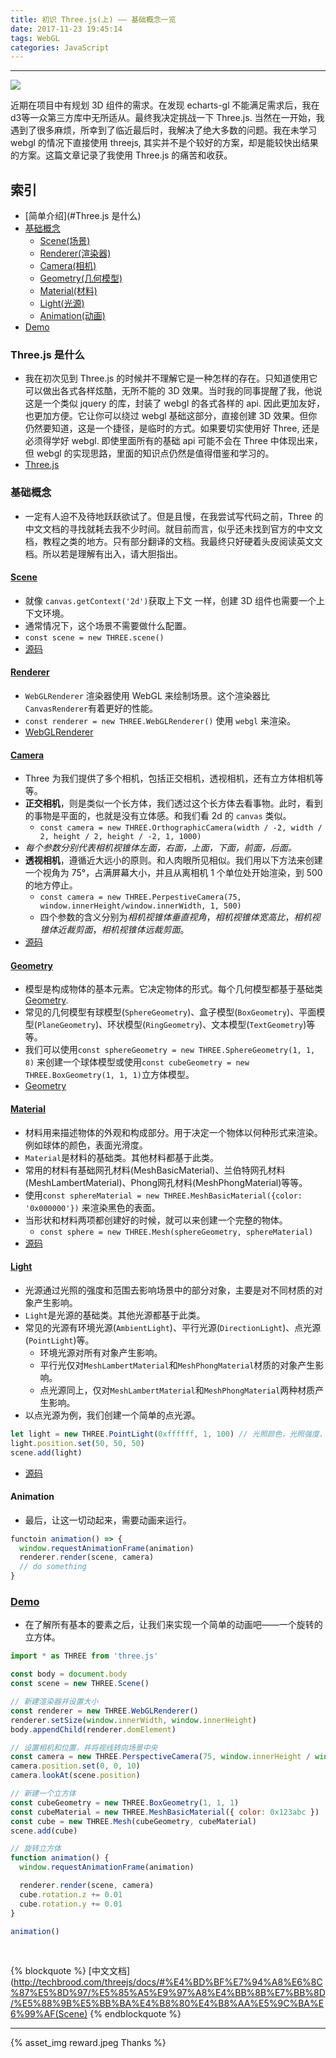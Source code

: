 ```yaml
---
title: 初识 Three.js(上) —— 基础概念一览
date: 2017-11-23 19:45:14
tags: WebGL
categories: JavaScript
---
```


<hr>

![](/jo.github.io/2017/11/23/the-usage-of-threejs/unphoto.jpg)

近期在项目中有规划 3D 组件的需求。在发现 echarts-gl 不能满足需求后，我在d3等一众第三方库中无所适从。最终我决定挑战一下 Three.js. 当然在一开始，我遇到了很多麻烦，所幸到了临近最后时，我解决了绝大多数的问题。我在未学习 webgl 的情况下直接使用 threejs, 其实并不是个较好的方案，却是能较快出结果的方案。这篇文章记录了我使用 Three.js 的痛苦和收获。

<!-- more -->

## 索引

- [简单介绍](#Three.js 是什么)
- [基础概念](#基础概念)
  - [Scene(场景)](#Scene)
  - [Renderer(渲染器)](#Renderer)
  - [Camera(相机)](#Camera)
  - [Geometry(几何模型)](#Geometry)
  - [Material(材料)](#Material)
  - [Light(光源)](#Light)
  - [Animation(动画)](#Animation)
- [Demo](#Demo)


### Three.js 是什么

* 我在初次见到 Three.js 的时候并不理解它是一种怎样的存在。只知道使用它可以做出各式各样炫酷，无所不能的 3D 效果。当时我的同事提醒了我，他说这是一个类似 jquery 的库，封装了 webgl 的各式各样的 api. 因此更加友好，也更加方便。它让你可以绕过 webgl 基础这部分，直接创建 3D 效果。但你仍然要知道，这是一个捷径，是临时的方式。如果要切实使用好 Three, 还是必须得学好 webgl. 即使里面所有的基础 api 可能不会在 Three 中体现出来，但 webgl 的实现思路，里面的知识点仍然是值得借鉴和学习的。
* [Three.js](https://threejs.org/docs/)

### 基础概念

* 一定有人迫不及待地跃跃欲试了。但是且慢，在我尝试写代码之前，Three 的中文文档的寻找就耗去我不少时间。就目前而言，似乎还未找到官方的中文文档，教程之类的地方。只有部分翻译的文档。我最终只好硬着头皮阅读英文文档。所以若是理解有出入，请大胆指出。

#### [Scene](https://threejs.org/docs/index.html#api/scenes/Scene)

* 就像 `canvas.getContext('2d')`获取上下文 一样，创建 3D 组件也需要一个上下文环境。
* 通常情况下，这个场景不需要做什么配置。
* `const scene = new THREE.scene()`
* [源码](https://github.com/mrdoob/three.js/blob/master/src/scenes/Scene.js)

#### [Renderer](https://threejs.org/docs/index.html#api/constants/Renderer)

* `WebGLRenderer` 渲染器使用 WebGL 来绘制场景。这个渲染器比 `CanvasRenderer`有着更好的性能。
* `const renderer = new THREE.WebGLRenderer()` 使用 `webgl` 来渲染。
* [WebGLRenderer](https://github.com/mrdoob/three.js/blob/master/src/renderers/WebGLRenderer.js)

#### [Camera](https://threejs.org/docs/index.html#api/cameras/Camera)

* Three 为我们提供了多个相机，包括正交相机，透视相机，还有立方体相机等等。
* **正交相机**，则是类似一个长方体，我们透过这个长方体去看事物。此时，看到的事物是平面的，也就是没有立体感。和我们看 2d 的 `canvas` 类似。
  * `const camera = new THREE.OrthographicCamera(width / -2, width / 2, height / 2, height / -2, 1, 1000)`
* *每个参数分别代表相机视锥体左面，右面，上面，下面，前面，后面。*
* **透视相机**，遵循近大远小的原则。和人肉眼所见相似。我们用以下方法来创建一个视角为 75°，占满屏幕大小，并且从离相机 1 个单位处开始渲染，到 500 的地方停止。
  * `const camera = new THREE.PerpestiveCamera(75, window.innerHeight/window.innerWidth, 1, 500)`
  * 四个参数的含义分别为*相机视锥体垂直视角*，*相机视锥体宽高比*，*相机视锥体近裁剪面*，*相机视锥体远裁剪面*。
* [源码](https://github.com/mrdoob/three.js/blob/master/src/cameras/Camera.js)

#### [Geometry](https://threejs.org/docs/index.html#api/core/Geometry)

* 模型是构成物体的基本元素。它决定物体的形式。每个几何模型都基于基础类[Geometry](https://github.com/mrdoob/three.js/blob/master/src/core/Geometry.js).
* 常见的几何模型有球模型(`SphereGeometry`)、盒子模型(`BoxGeometry`)、平面模型(`PlaneGeometry`)、环状模型(`RingGeometry`)、文本模型(`TextGeometry`)等等。
* 我们可以使用`const sphereGeometry = new THREE.SphereGeometry(1, 1, 8)` 来创建一个球体模型或使用`const cubeGeometry = new THREE.BoxGeometry(1, 1, 1)`立方体模型。
* [Geometry](https://github.com/mrdoob/three.js/blob/master/src/geometries/Geometries.js)

#### [Material](https://threejs.org/docs/index.html#api/materials/Material)

* 材料用来描述物体的外观和构成部分。用于决定一个物体以何种形式来渲染。例如球体的颜色，表面光滑度。
* `Material`是材料的基础类。其他材料都基于此类。
* 常用的材料有基础网孔材料(MeshBasicMaterial)、兰伯特网孔材料(MeshLambertMaterial)、Phong网孔材料(MeshPhongMaterial)等等。
* 使用`const sphereMaterial = new THREE.MeshBasicMaterial({color: '0x000000'})` 来渲染黑色的表面。
* 当形状和材料两项都创建好的时候，就可以来创建一个完整的物体。
  * `const sphere = new THREE.Mesh(sphereGeometry, sphereMaterial)`
* [源码](https://github.com/mrdoob/three.js/blob/master/src/materials/Material.js)

#### [Light](https://threejs.org/docs/index.html#api/lights/Light)

* 光源通过光照的强度和范围去影响场景中的部分对象，主要是对不同材质的对象产生影响。
* `Light`是光源的基础类。其他光源都基于此类。
* 常见的光源有环境光源(`AmbientLight`)、平行光源(`DirectionLight`)、点光源(`PointLight`)等。
  * 环境光源对所有对象产生影响。
  * 平行光仅对`MeshLambertMaterial`和`MeshPhongMaterial`材质的对象产生影响。
  * 点光源同上，仅对`MeshLambertMaterial`和`MeshPhongMaterial`两种材质产生影响。
* 以点光源为例，我们创建一个简单的点光源。

```javascript
let light = new THREE.PointLight(0xffffff, 1, 100) // 光照颜色，光照强度，光照范围
light.position.set(50, 50, 50)
scene.add(light)
```

* [源码](https://github.com/mrdoob/three.js/blob/master/src/lights/Light.js)

#### Animation

* 最后，让这一切动起来，需要动画来运行。

```javascript
functoin animation() => {
  window.requestAnimationFrame(animation)
  renderer.render(scene, camera)
  // do something
}
```

### [Demo](https://codepen.io/kyriejoshua/pen/BJNoVK?editors=0110)

* 在了解所有基本的要素之后，让我们来实现一个简单的动画吧——一个旋转的立方体。

```javascript
import * as THREE from 'three.js'

const body = document.body
const scene = new THREE.Scene()

// 新建渲染器并设置大小
const renderer = new THREE.WebGLRenderer()
renderer.setSize(window.innerWidth, window.innerHeight)
body.appendChild(renderer.domElement)

// 设置相机和位置，并将视线转向场景中央
const camera = new THREE.PerspectiveCamera(75, window.innerHeight / window.innerWidth, 1, 1000)
camera.position.set(0, 0, 10)
camera.lookAt(scene.position)

// 新建一个立方体
const cubeGeometry = new THREE.BoxGeometry(1, 1, 1)
const cubeMaterial = new THREE.MeshBasicMaterial({ color: 0x123abc })
const cube = new THREE.Mesh(cubeGeometry, cubeMaterial)
scene.add(cube)

// 旋转立方体
function animation() {
  window.requestAnimationFrame(animation)

  renderer.render(scene, camera)
  cube.rotation.z += 0.01
  cube.rotation.y += 0.01
}

animation()

```


<br/>

{% blockquote %}
[中文文档](http://techbrood.com/threejs/docs/#%E4%BD%BF%E7%94%A8%E6%8C%87%E5%8D%97/%E5%85%A5%E9%97%A8%E4%BB%8B%E7%BB%8D/%E5%88%9B%E5%BB%BA%E4%B8%80%E4%B8%AA%E5%9C%BA%E6%99%AF(Scene)
{% endblockquote %}

<hr>
{% asset_img reward.jpeg Thanks %}
